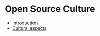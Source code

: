 # Open Source Culture

* [Introduction](./01-introduction.html)
* [Cultural aspects](./02-cultural-aspects.html)